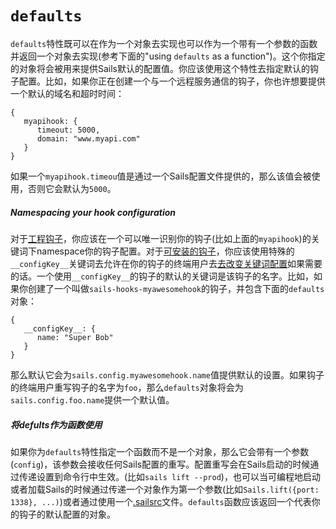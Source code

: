 # `defaults`
`defaults`特性既可以在作为一个对象去实现也可以作为一个带有一个参数的函数并返回一个对象去实现(参考下面的"using `defaults` as a function")。这个你指定的对象将会被用来提供Sails默认的配置值。你应该使用这个特性去指定默认的钩子配置。比如，如果你正在创建一个与一个远程服务通信的钩子，你也许想要提供一个默认的域名和超时时间：

```
{
   myapihook: {
      timeout: 5000,
      domain: "www.myapi.com"
   }
}
```

如果一个`myapihook.timeou`值是通过一个Sails配置文件提供的，那么该值会被使用，否则它会默认为`5000`。

##### Namespacing your hook configuration
对于[工程钩子](http://sailsjs.org/documentation/concepts/extending-sails/Hooks?q=types-of-hooks)，你应该在一个可以唯一识别你的钩子(比如上面的`myapihook`)的关键词下namespace你的钩子配置。对于[可安装的钩子](http://sailsjs.org/documentation/concepts/extending-sails/Hooks?q=types-of-hooks)，你应该使用特殊的`__configKey__`关键词去允许在你的钩子的终端用户去[去改变关键词配置](http://sailsjs.org/documentation/concepts/extending-sails/Hooks/usinghooks.html?q=changing-the-way-sails-loads-an-installable-hook)如果需要的话。一个使用`__configKey__`的钩子的默认的关键词是该钩子的名字。比如，如果你创建了一个叫做`sails-hooks-myawesomehook`的钩子，并包含下面的`defaults`对象：

```
{
   __configKey__: {
      name: "Super Bob"
   }
}
```

那么默认它会为`sails.config.myawesomehook.name`值提供默认的设置。如果钩子的终端用户重写钩子的名字为`foo`，那么`defaults`对象将会为`sails.config.foo.name`提供一个默认值。

##### 将defults作为函数使用
如果你为`defaults`特性指定一个函数而不是一个对象，那么它会带有一个参数(`config`)，该参数会接收任何Sails配置的重写。配置重写会在Sails启动的时候通过传递设置到命令行中生效。(比如`sails lift --prod`)，也可以当可编程地启动或者加载Sails的时候通过传递一个对象作为第一个参数(比如`Sails.lift({port: 1338}, ...)`)或者通过使用一个[.sailsrc](http://sailsjs.org/documentation/anatomy/myApp/sailsrc.html)文件。`defaults`函数应该返回一个代表你的钩子的默认配置的对象。


<docmeta name="displayName" value=".defaults">
<docmeta name="stabilityIndex" value="3">
